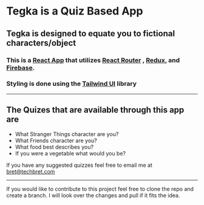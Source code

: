 # Tegka is a Quiz Based App 
## **Tegka** is designed to equate you to fictional characters/object

### This is a [React App]('https://reactjs.org/') that utilizes [React Router]('https://reactrouter.com/') , [Redux]('redux.com'), and [Firebase]('https://firebase.google.com/').

### Styling is done using the [Tailwind UI]('tailwindui.com') library

---
## The Quizes that are available through this app are
- What Stranger Things character are you?
- What Friends character are you?
- What food best describes you?
- If you were a vegetable what would you be?

If you have any suggested quizzes feel free to email me at bret@techbret.com

---

If you would like to contribute to this project feel free to clone the repo and create a branch. I will look over the changes and pull if it fits the idea. 



